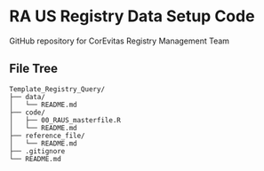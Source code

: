 # RA US Registry Data Setup Code
GitHub repository for CorEvitas Registry Management Team

## File Tree  

```
Template_Registry_Query/
├── data/
│   └── README.md
├── code/
│   ├── 00_RAUS_masterfile.R
│   └── README.md
├── reference_file/
│   └── README.md
├── .gitignore
└── README.md
```
